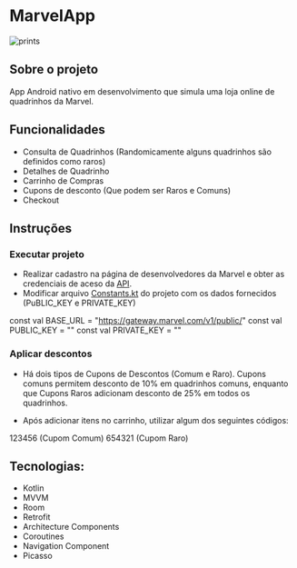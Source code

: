 # MarvelApp

![prints](https://user-images.githubusercontent.com/32485354/104138317-1948fe00-5382-11eb-9659-c0daee1b7f08.png)

## Sobre o projeto

App Android nativo em desenvolvimento que simula uma loja online de quadrinhos da Marvel.

## Funcionalidades

- Consulta de Quadrinhos (Randomicamente alguns quadrinhos são definidos como raros)
- Detalhes de Quadrinho
- Carrinho de Compras
- Cupons de desconto (Que podem ser Raros e Comuns)
- Checkout

## Instruções

### Executar projeto

- Realizar cadastro na página de desenvolvedores da Marvel e obter as credenciais de aceso da [API](https://developer.marvel.com/).
- Modificar arquivo [Constants.kt](https://github.com/allysonjeronimo/MarvelApp/blob/master/app/src/main/java/com/allysonjeronimo/marvelapp/data/network/Constants.kt) do projeto com os dados fornecidos (PuBLIC_KEY e PRIVATE_KEY)

const val BASE_URL = "https://gateway.marvel.com/v1/public/"
const val PUBLIC_KEY = ""
const val PRIVATE_KEY = ""

### Aplicar descontos

- Há dois tipos de Cupons de Descontos (Comum e Raro). Cupons comuns permitem desconto de 10% em
quadrinhos comuns, enquanto que Cupons Raros adicionam desconto de 25% em todos os quadrinhos.

- Após adicionar itens no carrinho, utilizar algum dos seguintes códigos: 

123456 (Cupom Comum)
654321 (Cupom Raro)

## Tecnologias:

- Kotlin
- MVVM
- Room
- Retrofit
- Architecture Components
- Coroutines
- Navigation Component
- Picasso






